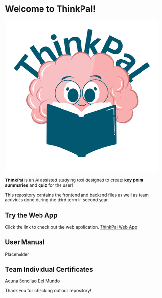 # Welcome to ThinkPal!

<p align="center"><img src="ThinkPal Logo.png" alt="Logo" width="500"/></p>
<b>ThinkPal</b> is an AI assisted studying tool designed to create <b>key point summaries</b> and <b>quiz</b> for the user!

This repository contains the frontend and backend files as well as team activities done during the third term in second year.

## Try the Web App
Click the link to check out the web application.
<a href="https://app-dev-project-frontend.onrender.com">ThinkPal Web App</a>

## User Manual
Placeholder

## Team Individual Certificates
[Acuna](Team%COG%Individual%Certificates/Acuna%Certificates)
[Boncilao](Team%COG%Individual%Certificates/Boncilao%Certificates)
[Del Mundo](Team%COG%Individual%Certificates/Del%Mundo%Certificates)

Thank you for checking out our repository!
